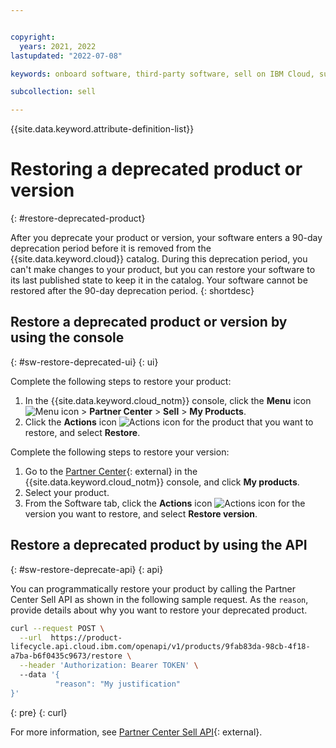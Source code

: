 ```yaml
---


copyright:
  years: 2021, 2022
lastupdated: "2022-07-08"

keywords: onboard software, third-party software, sell on IBM Cloud, suspend, support, software, partner center, sellers, catalog, restore

subcollection: sell

---
```


{{site.data.keyword.attribute-definition-list}}

# Restoring a deprecated product or version
{: #restore-deprecated-product}

After you deprecate your product or version, your software enters a 90-day deprecation period before it is removed from the {{site.data.keyword.cloud}} catalog. During this deprecation period, you can't make changes to your product, but you can restore your software to its last published state to keep it in the catalog. Your software cannot be restored after the 90-day deprecation period. 
{: shortdesc}

## Restore a deprecated product or version by using the console
{: #sw-restore-deprecated-ui}
{: ui}

Complete the following steps to restore your product: 

1. In the {{site.data.keyword.cloud_notm}} console, click the **Menu** icon ![Menu icon](../icons/icon_hamburger.svg "Menu") > **Partner Center** > **Sell** > **My Products**.
1. Click the **Actions** icon ![Actions icon](../icons/actions-icon-vertical.svg "Actions") for the product that you want to restore, and select **Restore**. 

Complete the following steps to restore your version: 

1. Go to the [Partner Center](https://cloud.ibm.com/partner-center/sell){: external} in the {{site.data.keyword.cloud_notm}} console, and click **My products**.
1. Select your product. 
1. From the Software tab, click the **Actions** icon ![Actions icon](../icons/actions-icon-vertical.svg "Actions") for the version you want to restore, and select **Restore version**.

## Restore a deprecated product by using the API
{: #sw-restore-deprecate-api}
{: api}

You can programmatically restore your product by calling the Partner Center Sell API as shown in the following sample request. As the `reason`, provide details about why you want to restore your deprecated product.

```bash
curl --request POST \
  --url  https://product-
lifecycle.api.cloud.ibm.com/openapi/v1/products/9fab83da-98cb-4f18-
a7ba-b6f0435c9673/restore \
  --header 'Authorization: Bearer TOKEN' \  
  --data '{
	      "reason": "My justification"
}'
```
{: pre}
{: curl}

For more information, see [Partner Center Sell API](/apidocs/partner-center-sell#restore-product){: external}.
